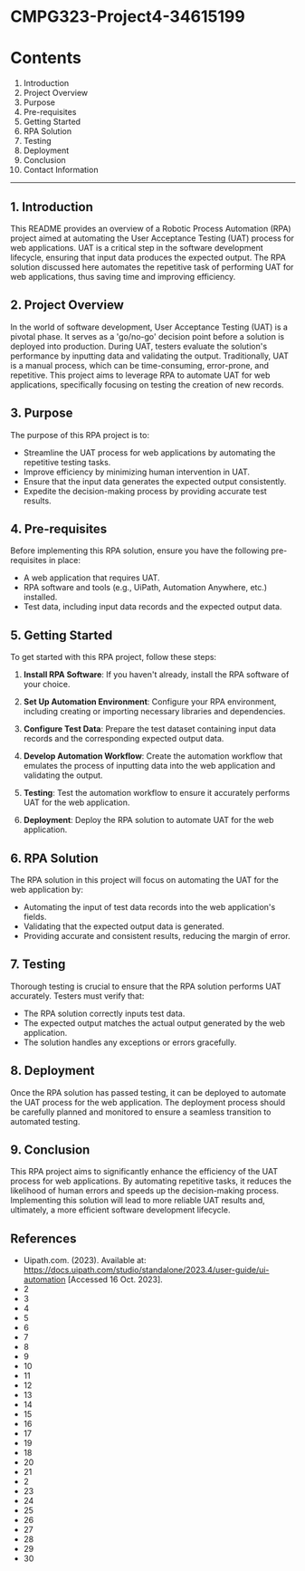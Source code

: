 # CMPG323-Project4-34615199

# Contents

1. Introduction
2. Project Overview
3. Purpose
4. Pre-requisites
5. Getting Started
6. RPA Solution
7. Testing
8. Deployment
9. Conclusion
10. Contact Information

---

## 1. Introduction

This README provides an overview of a Robotic Process Automation (RPA) project aimed at automating the User Acceptance Testing (UAT) process for web applications. UAT is a critical step in the software development lifecycle, ensuring that input data produces the expected output. The RPA solution discussed here automates the repetitive task of performing UAT for web applications, thus saving time and improving efficiency.

## 2. Project Overview

In the world of software development, User Acceptance Testing (UAT) is a pivotal phase. It serves as a 'go/no-go' decision point before a solution is deployed into production. During UAT, testers evaluate the solution's performance by inputting data and validating the output. Traditionally, UAT is a manual process, which can be time-consuming, error-prone, and repetitive. This project aims to leverage RPA to automate UAT for web applications, specifically focusing on testing the creation of new records.

## 3. Purpose

The purpose of this RPA project is to:

- Streamline the UAT process for web applications by automating the repetitive testing tasks.
- Improve efficiency by minimizing human intervention in UAT.
- Ensure that the input data generates the expected output consistently.
- Expedite the decision-making process by providing accurate test results.

## 4. Pre-requisites

Before implementing this RPA solution, ensure you have the following pre-requisites in place:

- A web application that requires UAT.
- RPA software and tools (e.g., UiPath, Automation Anywhere, etc.) installed.
- Test data, including input data records and the expected output data.

## 5. Getting Started

To get started with this RPA project, follow these steps:

1. **Install RPA Software**: If you haven't already, install the RPA software of your choice.

2. **Set Up Automation Environment**: Configure your RPA environment, including creating or importing necessary libraries and dependencies.

3. **Configure Test Data**: Prepare the test dataset containing input data records and the corresponding expected output data.

4. **Develop Automation Workflow**: Create the automation workflow that emulates the process of inputting data into the web application and validating the output.

5. **Testing**: Test the automation workflow to ensure it accurately performs UAT for the web application.

6. **Deployment**: Deploy the RPA solution to automate UAT for the web application.

## 6. RPA Solution

The RPA solution in this project will focus on automating the UAT for the web application by:

- Automating the input of test data records into the web application's fields.
- Validating that the expected output data is generated.
- Providing accurate and consistent results, reducing the margin of error.

## 7. Testing

Thorough testing is crucial to ensure that the RPA solution performs UAT accurately. Testers must verify that:

- The RPA solution correctly inputs test data.
- The expected output matches the actual output generated by the web application.
- The solution handles any exceptions or errors gracefully.

## 8. Deployment

Once the RPA solution has passed testing, it can be deployed to automate the UAT process for the web application. The deployment process should be carefully planned and monitored to ensure a seamless transition to automated testing.

## 9. Conclusion

This RPA project aims to significantly enhance the efficiency of the UAT process for web applications. By automating repetitive tasks, it reduces the likelihood of human errors and speeds up the decision-making process. Implementing this solution will lead to more reliable UAT results and, ultimately, a more efficient software development lifecycle.

## References
* Uipath.com. (2023). Available at: https://docs.uipath.com/studio/standalone/2023.4/user-guide/ui-automation [Accessed 16 Oct. 2023].
* 2
* 3
* 4
* 5
* 6
* 7
* 8
* 9
* 10
* 11
* 12
* 13
* 14
* 15
* 16
* 17
* 19
* 18
* 20
* 21
* 2
* 23
* 24
* 25
* 26
* 27
* 28
* 29
* 30
